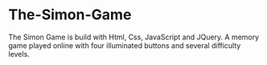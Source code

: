 # The-Simon-Game
The Simon Game is build with Html, Css, JavaScript and JQuery. A memory game played online with four illuminated buttons and several difficulty levels.
